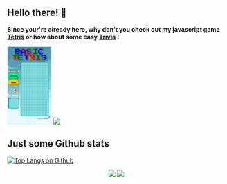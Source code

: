 ## Hello there! 👋


**Since your're already here, why don't you check out my javascript game [Tetris](https://mtc-20.github.io/Tetris_js/) or how about some easy [Trivia](https://mtc-20.github.io/Quiz_App/) !**

<a href="https://mtc-20.github.io/Tetris_js/"><img src="https://github.com/mtc-20/Tetris_js/blob/master/images/screenMobile.png" height=180></a>
<a href="https://mtc-20.github.io/Quiz_App/"><img src="http://free.pagepeeker.com/v2/thumbs.php?size=x&url=https%3A%2F%2Fmtc-20.github.io%2FQuiz_App" height=180></a>



<!--
These days it's a bit of this, a bit of that...

*A bit of what???* <details>
  - [React-native](https://github.com/mtc-20/Whack-a-Mole_react)
  - **Game development** <details>
    - **GD50 on [edx](https://courses.edx.org/courses/course-v1:HarvardX+CS50G+Games/course/)**
    - **Game Development for Modern Platforms on [Coursera](https://www.coursera.org/learn/gamedev-platforms/home/welcome)** </details>
</details>


🌱 I’m currently learning: 
- **Introduction to Autonmous driving on Coursera**
- **Deep Learning** <details>
  - **Convolutional Neural Networks on [Coursera](https://www.coursera.org/learn/convolutional-neural-networks/home/welcome)**
  - ~~**Neural Networks from [Coursera](https://www.coursera.org/learn/neural-networks-deep-learning/home/welcome)**~~
  
- Languages: **Javascript, C++, React, Java**

-->
<!--💬 Ask me about **Python, ROS, OpenCV**-->

<!-- 👯 I’m looking to collaborate on
- Augmented Reality projects
-  -->

## Just some Github stats
[![Top Langs on Github](https://github-readme-stats.vercel.app/api/top-langs/?username=mtc-20&layout=compact&theme=radical&include_all_commits=true)](https://github.com/mtc-20/github-readme-stats)


<p align="center">
<a href="https://www.linkedin.com/in/mamen-thomas-chembakasseril/"><img src="https://img.shields.io/badge/-Mamen-informational?style=for-the-badge&logo=linkedin" height=25></a>
<a href="https://github.com/mtc-20"><img src="https://img.shields.io/badge/%20-mtc--20-black?style=for-the-badge&logo=github" height=25></a>
</p>

<!--
**mtc-20/mtc-20** is a ✨ _special_ ✨ repository because its `README.md` (this file) appears on your GitHub profile.

Here are some ideas to get you started:

- 🔭 I’m currently working on ...
- 🌱 I’m currently learning ...
- 👯 I’m looking to collaborate on ...
- 🤔 I’m looking for help with ...
- 💬 Ask me about ...
- 📫 How to reach me: ...
- 😄 Pronouns: ...
- ⚡ Fun fact: ...
-->
